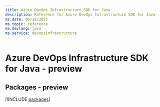 ```yaml
---
title: Azure DevOps Infrastructure SDK for Java
description: Reference for Azure DevOps Infrastructure SDK for Java
ms.date: 06/18/2025
ms.topic: reference
ms.devlang: java
ms.service: devopsinfrastructure
---
```

# Azure DevOps Infrastructure SDK for Java - preview
## Packages - preview
[!INCLUDE [packages](devops-infrastructure-index.md)]